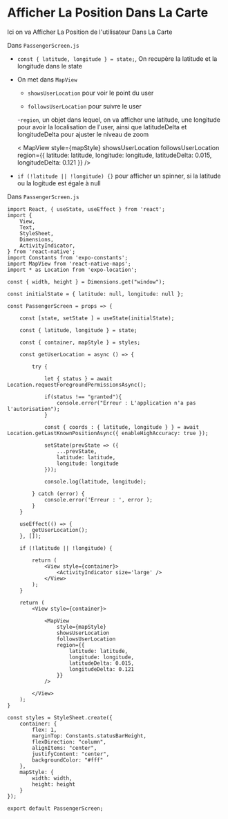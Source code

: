 # Afficher La Position Dans La Carte

Ici on va Afficher La Position de l'utilisateur Dans La Carte

Dans `PassengerScreen.js`

- `const { latitude, longitude } = state;`, On recupère la latitude et la longitude dans le state

- On met dans `MapView`

    - `showsUserLocation` pour voir le point du user

    - `followsUserLocation` pour suivre le user

    -`region`, un objet dans lequel, on va afficher une latitude, une longitude pour avoir la localisation de l'user, ainsi que latitudeDelta et longitudeDelta pour ajuster le niveau de zoom

    < MapView 
        style={mapStyle} 
        showsUserLocation
        followsUserLocation
        region={{
            latitude: latitude,
            longitude: longitude,
            latitudeDelta: 0.015,
            longitudeDelta: 0.121
        }}
    />

- `if (!latitude || !longitude) {}` pour afficher un spinner, si la latitude ou la logitude est égale à null

Dans `PassengerScreen.js`

    import React, { useState, useEffect } from 'react';
    import { 
        View,
        Text,
        StyleSheet,
        Dimensions,
        ActivityIndicator,
    } from 'react-native';
    import Constants from 'expo-constants';
    import MapView from 'react-native-maps';
    import * as Location from 'expo-location';

    const { width, height } = Dimensions.get("window");

    const initialState = { latitude: null, longitude: null };

    const PassengerScreen = props => {

        const [state, setState ] = useState(initialState);

        const { latitude, longitude } = state;

        const { container, mapStyle } = styles;

        const getUserLocation = async () => {

            try {

                let { status } = await Location.requestForegroundPermissionsAsync();

                if(status !== "granted"){
                    console.error("Erreur : L'application n'a pas l'autorisation");
                }

                const { coords : { latitude, longitude } } = await Location.getLastKnownPositionAsync({ enableHighAccuracy: true });

                setState(prevState => ({
                    ...prevState,
                    latitude: latitude,
                    longitude: longitude 
                }));

                console.log(latitude, longitude);
                
            } catch (error) {
                console.error('Erreur : ', error );
            }
        }

        useEffect(() => {
            getUserLocation();
        }, []);

        if (!latitude || !longitude) {
            
            return (
                <View style={container}>
                    <ActivityIndicator size='large' />
                </View>
            );
        }

        return (
            <View style={container}>

                <MapView 
                    style={mapStyle} 
                    showsUserLocation
                    followsUserLocation
                    region={{
                        latitude: latitude,
                        longitude: longitude,
                        latitudeDelta: 0.015,
                        longitudeDelta: 0.121
                    }}
                />

            </View>
        );
    }

    const styles = StyleSheet.create({
        container: {
            flex: 1,
            marginTop: Constants.statusBarHeight,
            flexDirection: "column",
            alignItems: "center",
            justifyContent: "center",
            backgroundColor: "#fff"
        },
        mapStyle: {
            width: width,
            height: height
        }
    });

    export default PassengerScreen;
